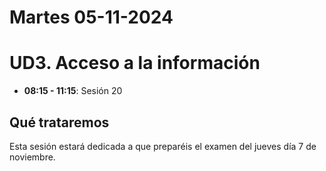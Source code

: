 # Martes 05-11-2024

# UD3. Acceso a la información

- **08:15 - 11:15**: Sesión 20


## Qué trataremos
Esta sesión estará dedicada a que preparéis el examen del jueves día 7 de noviembre.




